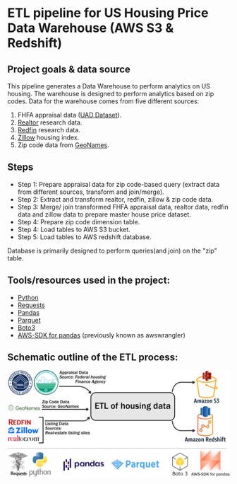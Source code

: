 # ETL pipeline for US Housing Price Data Warehouse (AWS S3 & Redshift)

## Project goals & data source 

This pipeline generates a Data Warehouse to perform analytics on US housing. The warehouse is designed to perform analytics based on zip codes. Data for the warehouse comes from five different sources:
1. FHFA appraisal data ([UAD Dataset](https://www.fhfa.gov/DataTools/Pages/UAD-Dashboards.aspx)).
2. [Realtor](https://www.realtor.com/research/data/) research data.
3. [Redfin](https://www.redfin.com/news/data-center/) research data.
4. [Zillow](https://www.zillow.com/research/data/) housing index.
5. Zip code data from [GeoNames](http://download.geonames.org/export/zip/).

## Steps
* Step 1: Prepare appraisal data for zip code-based query (extract data from different sources, transform and join/merge).
* Step 2: Extract and transform realtor, redfin, zillow & zip code data.
* Step 3: Merge/ join transformed FHFA appraisal data, realtor data, redfin data and zillow data to prepare master house price dataset.
* Step 4: Prepare zip code dimension table.
* Step 4: Load tables to AWS S3 bucket.
* Step 5: Load tables to AWS redshift database.

Database is primarily designed to perform queries(and join) on the "zip" table.

## Tools/resources used in the project:
* [Python](https://www.python.org/)
* [Requests](https://requests.readthedocs.io/en/latest/)
* [Pandas](https://pandas.pydata.org/)
* [Parquet](https://parquet.apache.org/)
* [Boto3](https://boto3.amazonaws.com/v1/documentation/api/latest/index.html)
* [AWS-SDK for pandas](https://github.com/aws/aws-sdk-pandas) (previously known as awswrangler)

## Schematic outline of the ETL process:

![My Image](images/HousingPriceETLOutline.png)
